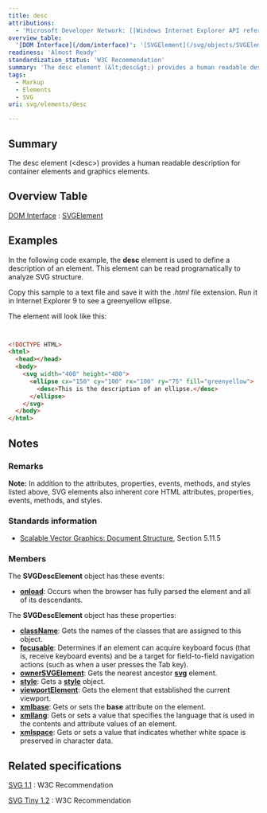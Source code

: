 ```yaml
---
title: desc
attributions:
  - 'Microsoft Developer Network: [[Windows Internet Explorer API reference](http://msdn.microsoft.com/en-us/library/ie/hh828809%28v=vs.85%29.aspx) Article]'
overview_table:
  '[DOM Interface](/dom/interface)': '[SVGElement](/svg/objects/SVGElement)'
readiness: 'Almost Ready'
standardization_status: 'W3C Recommendation'
summary: 'The desc element (&lt;desc&gt;) provides a human readable description for container elements and graphics elements.'
tags:
  - Markup
  - Elements
  - SVG
uri: svg/elements/desc

---
```

## Summary

The desc element (&lt;desc&gt;) provides a human readable description for container elements and graphics elements.

## Overview Table

[DOM Interface](/dom/interface)
:   [SVGElement](/svg/objects/SVGElement)

## Examples

In the following code example, the **desc** element is used to define a description of an element. This element can be read programatically to analyze SVG structure.

Copy this sample to a text file and save it with the *.html* file extension. Run it in Internet Explorer 9 to see a greenyellow ellipse.

The element will look like this:

``` html


<!DOCTYPE HTML>
<html>
  <head></head>
  <body>
    <svg width="400" height="400">
      <ellipse cx="150" cy="100" rx="100" ry="75" fill="greenyellow">
        <desc>This is the description of an ellipse.</desc>
      </ellipse>
    </svg>
  </body>
</html>
```

</pre>

## Notes

### Remarks

**Note:** In addition to the attributes, properties, events, methods, and styles listed above, SVG elements also inherent core HTML attributes, properties, events, methods, and styles.

### Standards information

-   [Scalable Vector Graphics: Document Structure](http://go.microsoft.com/fwlink/p/?linkid=204733), Section 5.11.5

### Members

The **SVGDescElement** object has these events:

-   [**onload**](/svg/events/load): Occurs when the browser has fully parsed the element and all of its descendants.

The **SVGDescElement** object has these properties:

-   [**className**](/svg/properties/className): Gets the names of the classes that are assigned to this object.
-   [**focusable**](/svg/properties/focusable): Determines if an element can acquire keyboard focus (that is, receive keyboard events) and be a target for field-to-field navigation actions (such as when a user presses the Tab key).
-   [**ownerSVGElement**](/svg/properties/ownerSVGElement): Gets the nearest ancestor [**svg**](/svg/objects/SVGElement) element.
-   [**style**](/svg/properties/style): Gets a [**style**](/css/cssom/style) object.
-   [**viewportElement**](/svg/properties/viewportElement): Gets the element that established the current viewport.
-   [**xmlbase**](/svg/properties/xmlbase): Gets or sets the **base** attribute on the element.
-   [**xmllang**](/svg/properties/xmllang): Gets or sets a value that specifies the language that is used in the contents and attribute values of an element.
-   [**xmlspace**](/svg/properties/xmlspace): Gets or sets a value that indicates whether white space is preserved in character data.

## Related specifications

[SVG 1.1](http://www.w3.org/TR/SVG/struct.html#DescriptionAndTitleElements)
:   W3C Recommendation

[SVG Tiny 1.2](http://www.w3.org/TR/SVGTiny12/struct.html#TitleAndDescriptionElements)
:   W3C Recommendation
